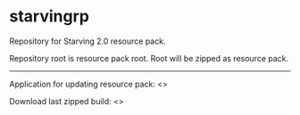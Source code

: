 # starvingrp
Repository for Starving 2.0 resource pack.

Repository root is resource pack root. Root will be zipped as resource pack.

---------

Application for updating resource pack: <>

Download last zipped build: <>
